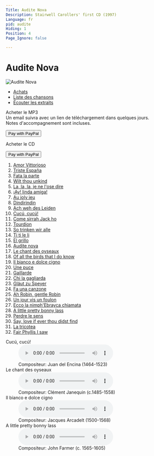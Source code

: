 ```yaml
---
Title: Audite Nova
Description: Stairwell Carollers' first CD (1997)
Language: fr
pid: audite
Hiding: 1
Position: 4
Page_Ignore: false

---
```


<div markdown="1" class="jumbotron clearfix">

# Audite Nova #

  <img alt="Audite Nova" src="%base_url%/assets/AuditeNova-cover.jpg" class="cd-cover-image"></div>
<ul class="nav nav-tabs">
  <li class="active"><a data-toggle="tab" href="#purchase">Achats</a></li>
  <li><a data-toggle="tab" href="#tracklisting">Liste des chansons</a></li>
  <li><a data-toggle="tab" href="#samples">Écouter les extraits</a></li>
</ul>

<div class="tab-content">
  <div id="purchase" class="tab-pane active">
	<div class="row">
      <div class="col-xs-12 col-sm-8">
		<p>Acheter le  MP3<br>
		  Un email suivra avec un lien de téléchargement dans quelques jours.<br>
		Notes d'accompagnement sont incluses.</p>
      </div>
      <div class="col-xs-12 col-sm-4">
		<form target="paypal" action="https://www.paypal.com/cgi-bin/webscr" method="post">
		  <input type="hidden" name="cmd" value="_cart">
		  <input type="hidden" name="business" value="carollers@rogers.com">
		  <input type="hidden" name="lc" value="CA">
		  <input type="hidden" name="item_name" value="Audite nova MP3">
		  <input type="hidden" name="item_number" value="SC06-09">
		  <input type="hidden" name="amount" value="10.00">
		  <input type="hidden" name="currency_code" value="CAD">
		  <input type="hidden" name="button_subtype" value="products">
		  <input type="hidden" name="no_note" value="1">
		  <input type="hidden" name="no_shipping" value="2">
		  <input type="hidden" name="rm" value="1">
		  <input type="hidden" name="return" value="%base_url%">
		  <input type="hidden" name="shipping" value="0.00">
		  <input type="hidden" name="add" value="1">
		  <input type="hidden" name="bn" value="PP-ShopCartBF:PURCHASEMP3.png:NonHosted">
		  <button class="btn btn-primary" type="submit" >Pay with PayPal</button>
		</form>
     </div>
	</div>
	<div class="row">
      <div class="col-xs-12 col-sm-8">
		<p>Acheter le CD</p>
      </div>
      <div class="col-xs-12 col-sm-4">
		<form target="paypal" action="https://www.paypal.com/cgi-bin/webscr" method="post">
		  <input type="hidden" name="add" value="1">
		  <input type="hidden" name="cmd" value="_cart">
		  <input type="hidden" name="business" value="carollers@rogers.com">
		  <input type="hidden" name="item_name" value="Audite nova">
		  <input type="hidden" name="item_number" value="SC06-09">
		  <input type="hidden" name="amount" value="15.00">
		  <input type="hidden" name="no_shipping" value="2">
		  <input type="hidden" name="return" value="%base_url%">
		  <input type="hidden" name="cancel_return" value="%base_url%">
		  <input type="hidden" name="currency_code" value="CAD">
		  <input type="hidden" name="bn" value="PP-ShopCartBF">
		  <button class="btn btn-primary" type="submit" >Pay with PayPal</button>
		</form>
      </div>
	</div>
  </div>		
  <div id="tracklisting" class="tab-pane">
	<ol>
<li><a href="%base_url%/CDs/audite-nova-lyrics#1">Amor Vittorioso</a></li>
<li><a href="%base_url%/CDs/audite-nova-lyrics#2">Triste España</a></li>
<li><a href="%base_url%/CDs/audite-nova-lyrics#3">Fata la parte</a></li>
<li><a href="%base_url%/CDs/audite-nova-lyrics#4">Wilt thou unkind</a></li>
<li><a href="%base_url%/CDs/audite-nova-lyrics#5">La, la, la, je ne l'ose dire </a></li>
<li><a href="%base_url%/CDs/audite-nova-lyrics#6">¡Ay! linda amiga!</a></li>
<li><a href="%base_url%/CDs/audite-nova-lyrics#7">Au joly jeu </a></li>
<li><a href="%base_url%/CDs/audite-nova-lyrics#8">Dindirindin </a></li>
<li><a href="%base_url%/CDs/audite-nova-lyrics#9">Ach weh des Leiden </a></li>
<li><a href="%base_url%/CDs/audite-nova-lyrics#10">Cucú, cucú!</a></li>
<li><a href="%base_url%/CDs/audite-nova-lyrics#11">Come sirrah Jack ho</a></li>
<li><a href="%base_url%/CDs/audite-nova-lyrics#12">Tourdion</a></li>
<li><a href="%base_url%/CDs/audite-nova-lyrics#13">So trinken wir alle</a></li>
<li><a href="%base_url%/CDs/audite-nova-lyrics#14">Ti ti le li</a></li>
<li><a href="%base_url%/CDs/audite-nova-lyrics#15">El grillo</a></li>
<li><a href="%base_url%/CDs/audite-nova-lyrics#16">Audite nova</a></li>
<li><a href="%base_url%/CDs/audite-nova-lyrics#17">Le chant des oyseaux</a></li>
<li><a href="%base_url%/CDs/audite-nova-lyrics#18">Of all the birds that I do know</a></li>
<li><a href="%base_url%/CDs/audite-nova-lyrics#19">Il bianco e dolce cigno</a></li>
<li><a href="%base_url%/CDs/audite-nova-lyrics#20">Une puce</a></li>
<li><a href="%base_url%/CDs/audite-nova-lyrics#21">Gaillarde</a></li>
<li><a href="%base_url%/CDs/audite-nova-lyrics#22">Chi la gagliarda</a></li>
<li><a href="%base_url%/CDs/audite-nova-lyrics#23">Gläut zu Speyer</a></li>
<li><a href="%base_url%/CDs/audite-nova-lyrics#24">Fa una canzone</a></li>
<li><a href="%base_url%/CDs/audite-nova-lyrics#25">Ah Robin, gentle Robin</a></li>
<li><a href="%base_url%/CDs/audite-nova-lyrics#26">Un jour vis un foulon</a></li>
<li><a href="%base_url%/CDs/audite-nova-lyrics#27">Ecco la nimph'Ebrayca chiamata</a></li>
<li><a href="%base_url%/CDs/audite-nova-lyrics#28">A little pretty bonny lass</a></li>
<li><a href="%base_url%/CDs/audite-nova-lyrics#29">Perdre le sens</a></li>
<li><a href="%base_url%/CDs/audite-nova-lyrics#30">Say, love if ever thou didst find</a></li>
<li><a href="%base_url%/CDs/audite-nova-lyrics#31">La tricotea</a></li>
<li><a href="%base_url%/CDs/audite-nova-lyrics#32">Fair Phyllis I saw</a></li>
  </ol>
</div>

<div id="samples" class="tab-pane">
  <dl>
	<dt>Cucú, cucú!</dt>
	<dd><audio controls name="Cucú, cucú!" style="max-width: 100%; max-height: 100%;">
		<source src="%base_url%/assets/Cucu.mp3" type="audio/mpeg">
	</audio></dd>
	<dd>Compositeur: Juan del Encina (1464-1523)</dd>
	<dt>Le chant des oyseaux</dt>
	<dd><audio controls name="Le chant des oyseaux" style="max-width: 100%; max-height: 100%;">
		<source src="%base_url%/assets/Oyseaux.mp3" type="audio/mpeg">
	</audio></dd>
	<dd>Compositeur: Clément Janequin (c.1485-1558)</dd>
	<dt>Il bianco e dolce cigno</dt>
	<dd><audio controls name="Il bianco e dolce cigno" style="max-width: 100%; max-height: 100%;">
		<source src="%base_url%/assets/ilbianco.mp3" type="audio/mpeg">
	</audio></dd>
	<dd>Compositeur: Jacques Arcadelt (1500-1568)</dd>
	<dt>A little pretty bonny lass</dt>
	<dd><audio controls name="A little pretty bonny lass" style="max-width: 100%; max-height: 100%;">
		<source src="%base_url%/assets/pretty.mp3" type="audio/mpeg">
	</audio></dd>
	<dd>Compositeur: John Farmer (c. 1565-1605)</dd>
  </dl>
</div>

